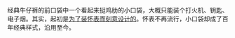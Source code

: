 经典牛仔裤的前口袋中一个看起来挺鸡肋的小口袋，大概只能装个打火机、钥匙、电子烟。其实，起初是[为了装怀表而刻意设计的](https://www.watchisthis.com/how-to-use-the-little-pocket-of-your-jeans/)。怀表不再流行，小口袋却成了百年经典样式，沿用至今。